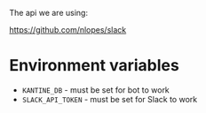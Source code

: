 
The api we are using:

https://github.com/nlopes/slack

# Environment variables
- `KANTINE_DB` - must be set for bot to work
- `SLACK_API_TOKEN` - must be set for Slack to work